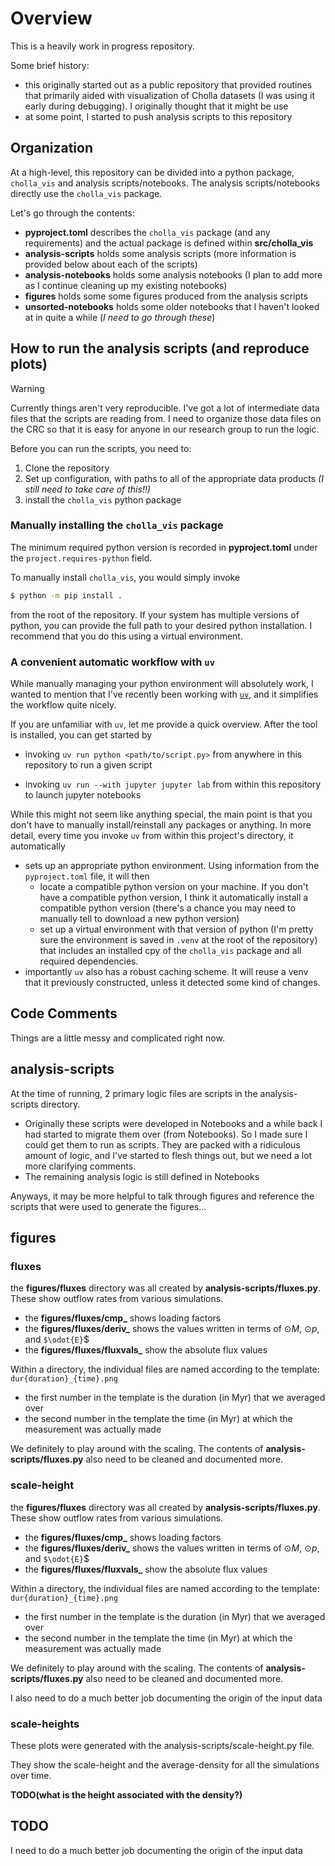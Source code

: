 # Overview

This is a heavily work in progress repository.

Some brief history:
- this originally started out as a public repository that provided routines that primarily aided with visualization of Cholla datasets (I was using it early during debugging). I originally thought that it might be use
- at some point, I started to push analysis scripts to this repository

## Organization

At a high-level, this repository can be divided into a python package, ``cholla_vis`` and analysis scripts/notebooks. The analysis scripts/notebooks directly use the ``cholla_vis`` package.

Let's go through the contents:
- **pyproject.toml** describes the ``cholla_vis`` package (and any requirements) and the actual package is defined within **src/cholla_vis**
- **analysis-scripts** holds some analysis scripts (more information is provided below about each of the scripts)
- **analysis-notebooks** holds some analysis notebooks (I plan to add more as I continue cleaning up my existing notebooks)
- **figures** holds some some figures produced from the analysis scripts
- **unsorted-notebooks** holds some older notebooks that I haven't looked at in quite a while (_I need to go through these_)

## How to run the analysis scripts (and reproduce plots)

> [!WARNING]  
> Currently things aren't very reproducible. I've got a lot of intermediate data files that the scripts are reading from. I need to organize those data files on the CRC so that it is easy for anyone in our research group to run the logic.

Before you can run the scripts, you need to:
1. Clone the repository
2. Set up configuration, with paths to all of the appropriate data products _(I still need to take care of this!!)_
3. install the ``cholla_vis`` python package

### Manually installing the ``cholla_vis`` package

The minimum required python version is recorded in **pyproject.toml** under the ``project.requires-python`` field.

To manually install ``cholla_vis``, you would simply invoke

```sh
$ python -m pip install .
```

from the root of the repository. If your system has multiple versions of python, you can provide the full path to your desired python installation. I recommend that you do this using a virtual environment.

### A convenient automatic workflow with `uv`

While manually managing your python environment will absolutely work, I wanted to mention that I've recently been working with [`uv`](https://docs.astral.sh/uv/), and it simplifies the workflow quite nicely.

If you are unfamiliar with `uv`, let me provide a quick overview. After the tool is installed, you can get started by

- invoking `uv run python <path/to/script.py>` from anywhere in this repository to run a given script

- invoking `uv run --with jupyter jupyter lab` from within this repository to launch jupyter notebooks

While this might not seem like anything special, the main point is that you don't have to manually install/reinstall any packages or anything. In more detail, every time you invoke `uv` from within this project's directory, it automatically
- sets up an appropriate python environment. Using information from the ``pyproject.toml`` file, it will then
  - locate a compatible python version on your machine. If you don't have a compatible python version, I think it automatically install a compatible python version (there's a chance you may need to manually tell to download a new python version)
  - set up a virtual environment with that version of python (I'm pretty sure the environment is saved in ``.venv`` at the root of the repository) that includes an installed cpy of the ``cholla_vis`` package and all required dependencies.
- importantly ``uv`` also has a robust caching scheme. It will reuse a venv that it previously constructed, unless it detected some kind of changes.


## Code Comments

Things are a little messy and complicated right now.

## analysis-scripts

At the time of running, 2 primary logic files are scripts in the analysis-scripts directory.
- Originally these scripts were developed in Notebooks and a while back I had started to migrate them over (from Notebooks). So I made sure I could get them to run as scripts. They are packed with a ridiculous amount of logic, and I've started to flesh things out, but we need a lot more clarifying comments.
- The remaining analysis logic is still defined in Notebooks

Anyways, it may be more helpful to talk through figures and reference the scripts that were used to generate the figures...

## figures

### fluxes

the **figures/fluxes** directory was all created by **analysis-scripts/fluxes.py**. These show outflow rates from various simulations.
- the **figures/fluxes/cmp_** shows loading factors
- the **figures/fluxes/deriv_** shows the values written in terms of $`\odot{M}`$, $`\odot{p}`$, and `$\odot{E}`$
- the **figures/fluxes/fluxvals_** show the absolute flux values

Within a directory, the individual files are named according to the template: `dur{duration}_{time}.png`
- the first number in the template is the duration (in Myr) that we averaged over
- the second number in the template the time (in Myr) at which the measurement was actually made

We definitely to play around with the scaling.
The contents of **analysis-scripts/fluxes.py** also need to be cleaned and documented more.


### scale-height

the **figures/fluxes** directory was all created by **analysis-scripts/fluxes.py**. These show outflow rates from various simulations.
- the **figures/fluxes/cmp_** shows loading factors
- the **figures/fluxes/deriv_** shows the values written in terms of $`\odot{M}`$, $`\odot{p}`$, and `$\odot{E}`$
- the **figures/fluxes/fluxvals_** show the absolute flux values

Within a directory, the individual files are named according to the template: `dur{duration}_{time}.png`
- the first number in the template is the duration (in Myr) that we averaged over
- the second number in the template the time (in Myr) at which the measurement was actually made

We definitely to play around with the scaling.
The contents of **analysis-scripts/fluxes.py** also need to be cleaned and documented more.

I also need to do a much better job documenting the origin of the input data

### scale-heights

These plots were generated with the analysis-scripts/scale-height.py file.

They show the scale-height and the average-density for all the simulations over time.

**TODO(what is the height associated with the density?)**

## TODO

I need to do a much better job documenting the origin of the input data
